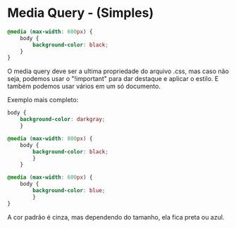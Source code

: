 # Media Query - (Simples)

```CSS
@media (max-width: 600px) {
    body {
        background-color: black;
    }
}
```

O media query deve ser a ultima propriedade do arquivo .css, mas caso não seja, podemos usar o "!important" para dar destaque e aplicar o estilo. E também podemos usar vários em um só documento.

Exemplo mais completo:

```CSS
body {
    background-color: darkgray;
    }

@media (max-width: 800px) {
    body {
        background-color: black;
        }
    }

@media (max-width: 600px) { 
    body {
        background-color: blue;
        }
}


```

A cor padrão é cinza, mas dependendo do tamanho, ela fica preta ou azul.
